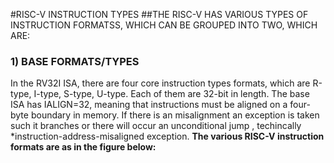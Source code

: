 #RISC-V INSTRUCTION TYPES
##THE RISC-V HAS VARIOUS TYPES OF INSTRUCTION FORMATSS, WHICH CAN BE GROUPED INTO TWO, WHICH ARE:
### 1) BASE FORMATS/TYPES
In the RV32I ISA, there are four core instruction types formats, which are R-type, I-type, S-type, U-type. Each of them are 32-bit in length. 
The base ISA has IALIGN=32, meaning that instructions must be aligned on a four-byte boundary in memory.
If there is an misalignment an exception is taken such it branches or there will occur an unconditional jump , techincally *instruction-address-misaligned exception.
**The various RISC-V instruction formats are as in the figure below:**
